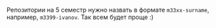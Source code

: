 Репозитории на 5 семестр нужно назвать в формате `m33xx-surname`, например, `m3399-ivanov`. Так всем будет проще :)
